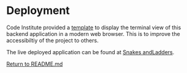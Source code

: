 # Deployment

Code Institute provided a [template](https://github.com/Code-Institute-Org/python-essentials-template) to display the terminal view of this backend application in a modern web browser. This is to improve the accessibiltiy of the project to others.

The live deployed application can be found at [Snakes andLadders](https://snakes-and-ladders-sw.herokuapp.com/).

[Return to README.md](README.md)